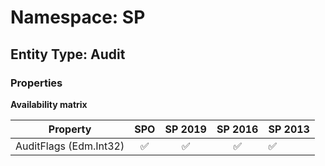 # Namespace: SP

## Entity Type: Audit

### Properties

**Availability matrix**

Property | SPO | SP 2019 | SP 2016 | SP 2013
----------|:---:|:-------:|:-------:|:-------
AuditFlags (Edm.Int32) | ✅ | ✅ | ✅ | ✅